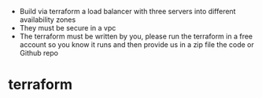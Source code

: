 - Build via terraform a load balancer with three servers into different availability zones 
- They must be secure in a vpc
- The terraform must be written by you, please run the terraform in a free account so you know it runs and then provide us in a zip file the code or Github repo
# terraform
